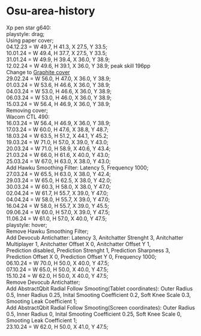 # Osu-area-history
Xp pen star g640:  
playstyle: drag;  
Using paper cover;  
04.12.23 = W 49.7, H 41.3, X 27.5, Y 33.5;  
10.01.24 = W 49.4, H 37.7, X 27.5, Y 33.5;  
31.01.24 = W 49.9, H 39.4, X 36.0, Y 38.9;  
12.02.24 = W 49.6, H 39.1, X 36.0, Y 38.9; peak skill 196pp  
Change to [Graphite cover](https://www.aliexpress.com/item/1005001279122743.html)  
29.02.24 = W 56.0, H 47.0, X 36.0, Y 38.9;  
01.03.24 = W 53.6, H 46.6, X 36.0, Y 38.9;  
04.03.24 = W 53.0, H 46.6, X 36.0, Y 38.9;  
06.03.24 = W 53.0, H 46.0, X 36.0, Y 38.9;  
15.03.24 = W 56.4, H 46.9, X 36.0, Y 38.9;  
Removing cover;  
Wacom CTL 490:  
16.03.24 = W 56.4, H 46.9, X 36.0, Y 38.9;  
17.03.24 = W 60.0, H 47.6, X 38.8, Y 48.7;  
18.03.24 = W 63.5, H 51.2, X 44.1, Y 45.2;  
19.03.24 = W 71.0, H 57.0, X 39.0, Y 43.0;  
20.03.24 = W 71.0, H 58.9, X 40.6, Y 43.4;  
21.03.24 = W 66.0, H 61.6, X 40.0, Y 43.0;  
25.03.24 = W 67.0, H 63.0, X 38.0, Y 43.0;  
Add Hawku Smoothing Filter: Latency 5, Frequency 1000;  
27.03.24 = W 65.5, H 63.0, X 38.0, Y 42.4;  
29.03.24 = W 65.0, H 62.5, X 38.0, Y 42.0;  
30.03.24 = W 60.3, H 58.0, X 38.0, Y 47.0;  
02.04.24 = W 61.7, H 55.7, X 39.0, Y 47.0;  
04.04.24 = W 58.0, H 55.7, X 39.0, Y 47.0;  
16.04.24 = W 58.0, H 55.7, X 39.0, Y 45.5;  
09.06.24 = W 60.0, H 57.0, X 39.0, Y 47.5;  
11.06.24 = W 61.0, H 57.0, X 40.0, Y 47.5;  
playstyle: hover;  
Remove Hawku Smoothing Filter;  
Add Devocub Antichatter: Latency 3, Anitchatter Strenght 3, Anitchatter Multiplayer 1, Anitchatter Offset X 0, Anitchatter Offset Y 1,  
Prediction disabled, Prediction Strenght 1, Prediction Sharpness 3, Prediction Offset X 0, Prediction Offset Y 0, Frequency 1000;  
06.10.24 = W 70.0, H 50.0, X 40.0, Y 47.5;  
07.10.24 = W 65.0, H 50.0, X 40.0, Y 47.5;  
15.10.24 = W 62.0, H 50.0, X 40.0, Y 47.5;  
Remove Devocub Antichatter;  
Add AbstractQbit Radial Follow Smooting(Tablet coordinates): Outer Radius 0.5, Inner Radius 0.25, Inital Smooting Coefficient 0.2, Soft Knee Scale 0.3, Smooting Leak Coefficient 1;  
Add AbstractQbit Radial Follow Smooting(Screen coordinates): Outer Radius 0.5, Inner Radius 0, Inital Smooting Coefficient 0.25, Soft Knee Scale 0, Smooting Leak Coefficient 1;  
23.10.24 = W 62.0, H 50.0, X 41.0, Y 47.5;  
